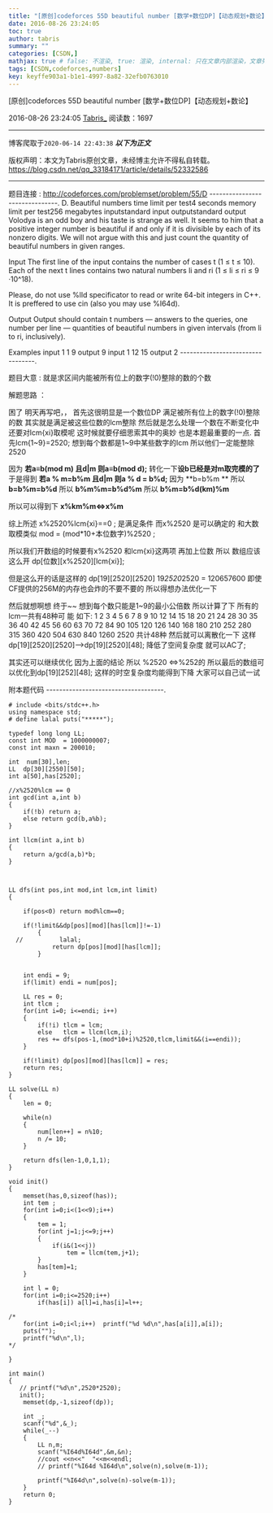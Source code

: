 ```yaml
---
title: "[原创]codeforces 55D beautiful number [数学+数位DP]【动态规划+数论】"
date: 2016-08-26 23:24:05
toc: true
author: tabris
summary: ""
categories: [CSDN,]
mathjax: true # false: 不渲染, true: 渲染, internal: 只在文章内部渲染，文章列表中不渲染
tags: [CSDN,codeforces,numbers]
key: keyffe903a1-b1e1-4997-8a82-32efb0763010
---
```


[原创]codeforces 55D beautiful number [数学+数位DP]【动态规划+数论】

2016-08-26 23:24:05  [Tabris_](https://me.csdn.net/qq_33184171) 阅读数：1697

---

博客爬取于`2020-06-14 22:43:38`
***以下为正文***

版权声明：本文为Tabris原创文章，未经博主允许不得私自转载。
https://blog.csdn.net/qq_33184171/article/details/52332586

<!-- more -->

---

题目连接 : http://codeforces.com/problemset/problem/55/D
-------------------------------.
D. Beautiful numbers
time limit per test4 seconds
memory limit per test256 megabytes
inputstandard input
outputstandard output
Volodya is an odd boy and his taste is strange as well. It seems to him that a positive integer number is beautiful if and only if it is divisible by each of its nonzero digits. We will not argue with this and just count the quantity of beautiful numbers in given ranges.

Input
The first line of the input contains the number of cases t (1 ≤ t ≤ 10). Each of the next t lines contains two natural numbers li and ri (1 ≤ li ≤ ri ≤ 9 ·10^18).

Please, do not use %lld specificator to read or write 64-bit integers in C++. It is preffered to use cin (also you may use %I64d).

Output
Output should contain t numbers — answers to the queries, one number per line — quantities of beautiful numbers in given intervals (from li to ri, inclusively).

Examples
input
1
1 9
output
9
input
1
12 15
output
2
---------------------------------.

题目大意 :
就是求区间内能被所有位上的数字(!0)整除的数的个数



解题思路  ：

困了 明天再写吧，，
首先这很明显是一个数位DP
满足被所有位上的数字(!0)整除的数 其实就是满足被这些位数的lcm整除
然后就是怎么处理一个数在不断变化中 还要对lcm{xi}取模呢
这时候就要仔细思索其中的奥妙   也是本题最重要的一点.
首先lcm{1~9}=2520;
想到每个数都是1~9中某些数字的lcm  所以他们一定能整除2520

因为 **若a≡b(mod m) 且d|m  则a≡b(mod d);**
转化一下**设b已经是对m取完模的了**
于是得到   **若a % m=b%m 且d|m  则a % d = b%d;**
因为 **b=b%m **  所以 **b=b%m=b%d**
所以  **b%m%m=b%d%m**
所以  **b%m=b%d(km)%m**

所以可以得到下  **x%km%m<=>x%m**

综上所述   x%2520%lcm{xi}==0 ;  是满足条件
而x%2520 是可以确定的  和大数取模类似
mod  = (mod*10+本位数字)%2520 ;

所以我们开数组的时候要有x%2520 和lcm{xi}这两项 再加上位数 所以 数组应该这么开
dp[位数][x%2520][lcm{xi}];

但是这么开的话是这样的 dp[19][2520][2520]   19*2520*2520 = 120657600   即使CF提供的256M的内存也会炸的不要不要的
所以得想办法优化一下

然后就想啊想 终于~~
想到每个数只能是1~9的最小公倍数  所以计算了下 所有的lcm一共有48种可  能   如下:
1 2 3 4 5 6 7 8 9 10 12 14 15 18 20 21 24 28 30 35 36 40 42 45 56 60 63 70 72 84 90 105 120 126 140 168 180 210 252 280 315 360 420 504 630 840 1260 2520
共计48种
然后就可以离散化一下  这样  dp[19][2520][2520]-->dp[19][2520][48];   降低了空间复杂度   就可以AC了;

其实还可以继续优化 因为上面的结论 所以 %2520 <=>%252的 所以最后的数组可以优化到dp[19][252][48];
这样的时空复杂度均能得到下降
大家可以自己试一试

附本题代码
------------------------------------.
```
# include <bits/stdc++.h>
using namespace std;
# define lalal puts("*****");

typedef long long LL;
const int MOD  = 1000000007;
const int maxn = 200010;

int  num[30],len;
LL  dp[30][2550][50];
int a[50],has[2520];

//x%2520%lcm == 0
int gcd(int a,int b)
{
    if(!b) return a;
    else return gcd(b,a%b);
}

int llcm(int a,int b)
{
    return a/gcd(a,b)*b;
}



LL dfs(int pos,int mod,int lcm,int limit)
{

    if(pos<0) return mod%lcm==0;

    if(!limit&&dp[pos][mod][has[lcm]]!=-1)
        {
  //          lalal;
            return dp[pos][mod][has[lcm]];
        }


    int endi = 9;
    if(limit) endi = num[pos];

    LL res = 0;
    int tlcm ;
    for(int i=0; i<=endi; i++)
    {
        if(!i) tlcm = lcm;
        else   tlcm = llcm(lcm,i);
        res += dfs(pos-1,(mod*10+i)%2520,tlcm,limit&&(i==endi));
    }

    if(!limit) dp[pos][mod][has[lcm]] = res;
    return res;
}

LL solve(LL n)
{
    len = 0;

    while(n)
    {
        num[len++] = n%10;
        n /= 10;
    }

    return dfs(len-1,0,1,1);
}

void init()
{
    memset(has,0,sizeof(has));
    int tem ;
    for(int i=0;i<(1<<9);i++)
    {
        tem = 1;
        for(int j=1;j<=9;j++)
        {
            if(i&(1<<j))
                tem = llcm(tem,j+1);
        }
        has[tem]=1;
    }

    int l = 0;
    for(int i=0;i<=2520;i++)
        if(has[i]) a[l]=i,has[i]=l++;

/*
    for(int i=0;i<l;i++)  printf("%d %d\n",has[a[i]],a[i]);
    puts("");
    printf("%d\n",l);
*/

}

int main()
{
   // printf("%d\n",2520*2520);
   init();
    memset(dp,-1,sizeof(dp));

    int _;
    scanf("%d",&_);
    while(_--)
    {
        LL n,m;
        scanf("%I64d%I64d",&m,&n);
        //cout <<n<<"  "<<m<<endl;
        // printf("%I64d %I64d\n",solve(n),solve(m-1));

        printf("%I64d\n",solve(n)-solve(m-1));
    }
    return 0;
}


```
